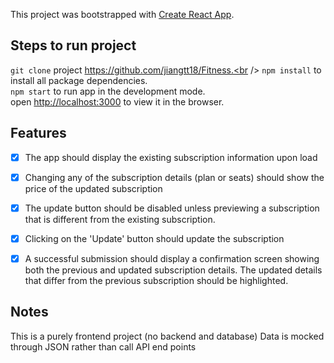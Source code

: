 This project was bootstrapped with [Create React App](https://github.com/facebook/create-react-app).

## Steps to run project

`git clone` project https://github.com/jiangtt18/Fitness.<br />
`npm install` to install all package dependencies.<br />
`npm start` to run app in the development mode.<br />
open [http://localhost:3000](http://localhost:3000) to view it in the browser.


## Features
- [x] The app should display the existing subscription information upon load 
- [x] Changing any of the subscription details (plan or seats) should show the price of the updated subscription
- [x] The update button should be disabled unless previewing a subscription that is different from the existing subscription. 
- [x] Clicking on the 'Update' button should update the subscription 
- [x] A successful submission should display a confirmation screen showing both the previous and updated subscription details. The updated details that differ from the previous subscription should be highlighted.


## Notes
This is a purely frontend project (no backend and database)
Data is mocked through JSON rather than call API end points
    
